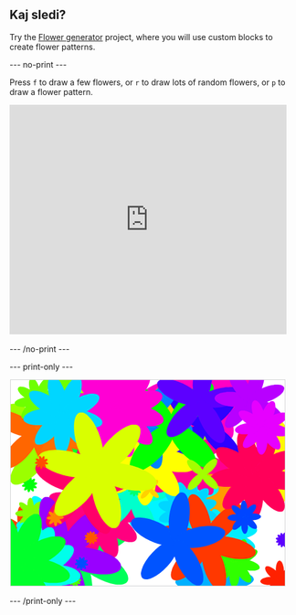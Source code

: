 ## Kaj sledi?

Try the [Flower generator](https://projects.raspberrypi.org/en/projects/flower-generator?utm_source=pathway&utm_medium=whatnext&utm_campaign=projects) project, where you will use custom blocks to create flower patterns.

\--- no-print \---

Press `f` to draw a few flowers, or `r` to draw lots of random flowers, or `p` to draw a flower pattern.

<div class="scratch-preview">
  <iframe allowtransparency="true" width="485" height="402" src="https://scratch.mit.edu/projects/embed/253355932/?autostart=false" frameborder="0" scrolling="no"></iframe>
</div>

\--- /no-print \---

\--- print-only \---

![random flowers](images/flower-random.png)

\--- /print-only \---